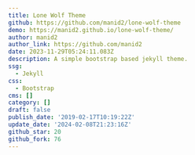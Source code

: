```yaml
---
title: Lone Wolf Theme
github: https://github.com/manid2/lone-wolf-theme
demo: https://manid2.github.io/lone-wolf-theme/
author: manid2
author_link: https://github.com/manid2
date: 2023-11-29T05:24:11.083Z
description: A simple bootstrap based jekyll theme.
ssg:
  - Jekyll
css:
  - Bootstrap
cms: []
category: []
draft: false
publish_date: '2019-02-17T10:19:22Z'
update_date: '2024-02-08T21:23:16Z'
github_star: 20
github_fork: 76
---
```

